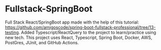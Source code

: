 # Fullstack-SpringBoot
Full Stack React/SpringBoot app made with the help of this tutorial: https://github.com/amigoscode/spring-boot-fullstack-professional/tree/13-testing. Added Typescript/ReactQuery to the project to learn/practice using new tech. This project uses React, Typescript, Spring Boot, Docker,  AWS, PostGres, JUnit, and GitHub Actions. 
